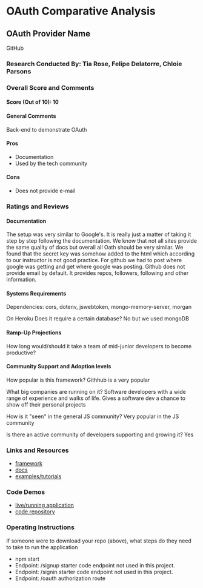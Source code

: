 # OAuth Comparative Analysis

## OAuth Provider Name 
GitHub

### Research Conducted By: Tia Rose, Felipe Delatorre, Chloie Parsons

### Overall Score and Comments
#### Score (Out of 10): 10

#### General Comments
Back-end to demonstrate OAuth

#### Pros
* Documentation
* Used by the tech community

#### Cons
* Does not provide e-mail

### Ratings and Reviews
#### Documentation
The setup was very similar to Google's. It is really just a matter of taking it step by step following the documentation. We know that not all sites provide the same quality of docs but overall all Oath should be very similar. We found that the secret key was somehow added to the html which according to our instructor is not good practice. For github we had to post where google was getting and get where google was posting. Github does not provide email by default. It provides repos, followers, following and other information.

#### Systems Requirements
Dependencies: cors, dotenv, jswebtoken, mongo-memory-server, morgan

On Heroku
Does it require a certain database? No but we used mongoDB

#### Ramp-Up Projections
How long would/should it take a team of mid-junior developers to become productive?

#### Community Support and Adoption levels
How popular is this framework? 
Githhub is a very popular


What big companies are running on it? 
Software developers with a wide range of experience and walks of life. Gives a software dev a chance to show off their personal projects

How is it "seen" in the general JS community? 
Very popular in the JS community 

Is there an active community of developers supporting and growing it?
Yes


### Links and Resources
* [framework](http://xyz.com)
* [docs](https://developer.github.com/apps/building-oauth-apps/authorizing-oauth-apps/)
* [examples/tutorials](http://xyz.com)

### Code Demos
* [live/running application](https://afternoon-lowlands-41531.herokuapp.com/)
* [code repository](https://github.com/tia-rose-401-advanced-javascript/auth-server)

### Operating Instructions
If someone were to download your repo (above), what steps do they need to take to run the application
* npm start
* Endpoint: /signup
starter code endpoint not used in this project.
* Endpoint: /signin
starter code endpoint not used in this project.
* Endpoint: /oauth
authorization route